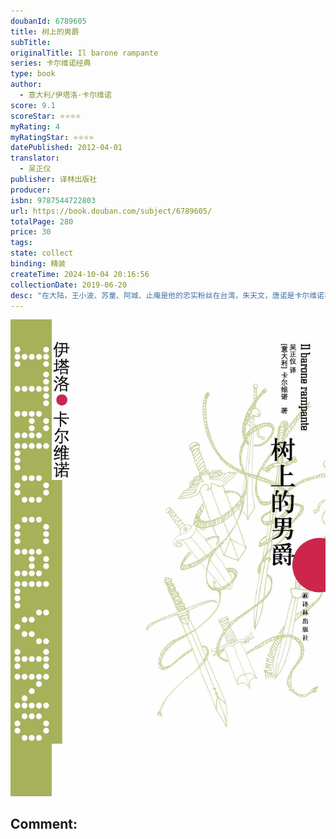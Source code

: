 ```yaml
---
doubanId: 6789605
title: 树上的男爵
subTitle: 
originalTitle: Il barone rampante
series: 卡尔维诺经典
type: book
author: 
  - 意大利/伊塔洛·卡尔维诺
score: 9.1
scoreStar: ⭐⭐⭐⭐
myRating: 4
myRatingStar: ⭐⭐⭐⭐
datePublished: 2012-04-01
translator: 
  - 吴正仪
publisher: 译林出版社
producer: 
isbn: 9787544722803
url: https://book.douban.com/subject/6789605/
totalPage: 280
price: 30
tags: 
state: collect
binding: 精装
createTime: 2024-10-04 20:16:56
collectionDate: 2019-06-20
desc: "在大陆，王小波、苏童、阿城、止庵是他的忠实粉丝在台湾，朱天文，唐诺是卡尔维诺不余遗力的传播者在香港，梁文道说他一直在准备谈卡尔维诺，可是一直没准备好权威版本，全面修订2006年单行本译本，并增补卡尔维诺各作品自序、后记、注释等重要资料知名设计师全新装帧，精装双封设计，书脊烫金，封面采用原创线条图，赋予每部作品文学个性卡尔维诺 “我们的祖先”三部曲之一。“我们的祖先”三部曲包括：《不存在的骑士》《分成两半的子爵》《树上的男爵》，这三个故事代表通向自由的三个阶段，关于人如何实现自我的经验：在《不存在的骑士》中争取生存，在《分成两半的子爵》中追求不受社会摧残的完整人生，在《树上的男爵》中有一条通向完整的道路——这是通过对个人的自我抉择矢志不移的努力而达到的非个人主义的完整。一次倔强的反抗，让科希莫从十二岁起就决定永不下树。从此，他一生都生活在树...(展开全部)在大陆，王小波、苏童、阿城、止庵是他的忠实粉丝在台湾，朱天文，唐诺是卡尔维诺不余遗力的传播者在香港，梁文道说他一直在准备谈卡尔维诺，可是一直没准备好权威版本，全面修订2006年单行本译本，并增补卡尔维诺各作品自序、后记、注释等重要资料知名设计师全新装帧，精装双封设计，书脊烫金，封面采用原创线条图，赋予每部作品文学个性卡尔维诺 “我们的祖先”三部曲之一。“我们的祖先”三部曲包括：《不存在的骑士》《分成两半的子爵》《树上的男爵》，这三个故事代表通向自由的三个阶段，关于人如何实现自我的经验：在《不存在的骑士》中争取生存，在《分成两半的子爵》中追求不受社会摧残的完整人生，在《树上的男爵》中有一条通向完整的道路——这是通过对个人的自我抉择矢志不移的努力而达到的非个人主义的完整。一次倔强的反抗，让科希莫从十二岁起就决定永不下树。从此，他一生都生活在树上，却将生命更紧密地与大地相连。是不是真的只有先与人疏离，才能最终与他们在一起？伊塔洛•卡尔维诺(Italo Calvino,1923—1985)意大利当代最具有世界影响的作家。于1985年获得诺贝尔文学提名，却因于当年猝然去世而与该奖失之交臂。但其人其作早已在意大利文学界乃至世界文学界产生巨大影响。卡尔维诺从事文学创作40年，一直尝试着用各种手法表现当代人的生活和心灵。他的作品融现实主义、超现实主义与后现代主义于一身，以丰富的手法、奇特的角度构造超乎想像的、富有浓厚童话意味的故事，深为当代作家推崇，并给他们带来深刻影响。《我们的祖先》三部曲、《命运交叉的城堡》、《帕洛马尔》等达到惊人的艺术高度和思想深度。《意大利童话》最大限度地保持了意大利民间口头故事的原貌，艺术价值和学术价值兼具，是再现意大利“民族记忆”之深厚积淀的不可多得的作品。《美国讲稿》是卡尔维诺对自己近40年小说创作实践的丰富经验进行的系统回顾和理论上的总结与阐...(展开全部)伊塔洛•卡尔维诺(Italo Calvino,1923—1985)意大利当代最具有世界影响的作家。于1985年获得诺贝尔文学提名，却因于当年猝然去世而与该奖失之交臂。但其人其作早已在意大利文学界乃至世界文学界产生巨大影响。卡尔维诺从事文学创作40年，一直尝试着用各种手法表现当代人的生活和心灵。他的作品融现实主义、超现实主义与后现代主义于一身，以丰富的手法、奇特的角度构造超乎想像的、富有浓厚童话意味的故事，深为当代作家推崇，并给他们带来深刻影响。《我们的祖先》三部曲、《命运交叉的城堡》、《帕洛马尔》等达到惊人的艺术高度和思想深度。《意大利童话》最大限度地保持了意大利民间口头故事的原貌，艺术价值和学术价值兼具，是再现意大利“民族记忆”之深厚积淀的不可多得的作品。《美国讲稿》是卡尔维诺对自己近40年小说创作实践的丰富经验进行的系统回顾和理论上的总结与阐发。他的作品以特有的方式反映了时代，更超越了时代。"
---
```


![image](99.Attachments/Files/s8968135.jpg)

Comment: 
---



